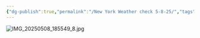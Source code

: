 ```yaml
---
{"dg-publish":true,"permalink":"/New York Weather check 5-8-25/","tags":["NYWeatherWatch","blog"]}
---
```


![IMG_20250508_185549_8.jpg](/img/user/IMG_20250508_185549_8.jpg)
